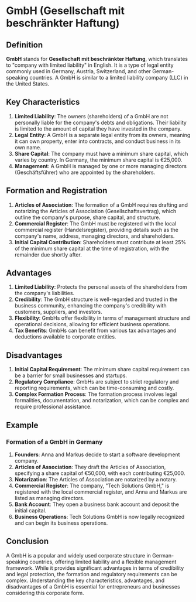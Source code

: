 # GmbH (Gesellschaft mit beschränkter Haftung)

## Definition
**GmbH** stands for **Gesellschaft mit beschränkter Haftung**, which translates to "company with limited liability" in English. It is a type of legal entity commonly used in Germany, Austria, Switzerland, and other German-speaking countries. A GmbH is similar to a limited liability company (LLC) in the United States.

## Key Characteristics
1. **Limited Liability**: The owners (shareholders) of a GmbH are not personally liable for the company's debts and obligations. Their liability is limited to the amount of capital they have invested in the company.
2. **Legal Entity**: A GmbH is a separate legal entity from its owners, meaning it can own property, enter into contracts, and conduct business in its own name.
3. **Share Capital**: The company must have a minimum share capital, which varies by country. In Germany, the minimum share capital is €25,000.
4. **Management**: A GmbH is managed by one or more managing directors (Geschäftsführer) who are appointed by the shareholders.

## Formation and Registration
1. **Articles of Association**: The formation of a GmbH requires drafting and notarizing the Articles of Association (Gesellschaftsvertrag), which outline the company's purpose, share capital, and structure.
2. **Commercial Register**: The GmbH must be registered with the local commercial register (Handelsregister), providing details such as the company's name, address, managing directors, and shareholders.
3. **Initial Capital Contribution**: Shareholders must contribute at least 25% of the minimum share capital at the time of registration, with the remainder due shortly after.

## Advantages
1. **Limited Liability**: Protects the personal assets of the shareholders from the company's liabilities.
2. **Credibility**: The GmbH structure is well-regarded and trusted in the business community, enhancing the company's credibility with customers, suppliers, and investors.
3. **Flexibility**: GmbHs offer flexibility in terms of management structure and operational decisions, allowing for efficient business operations.
4. **Tax Benefits**: GmbHs can benefit from various tax advantages and deductions available to corporate entities.

## Disadvantages
1. **Initial Capital Requirement**: The minimum share capital requirement can be a barrier for small businesses and startups.
2. **Regulatory Compliance**: GmbHs are subject to strict regulatory and reporting requirements, which can be time-consuming and costly.
3. **Complex Formation Process**: The formation process involves legal formalities, documentation, and notarization, which can be complex and require professional assistance.

## Example
### Formation of a GmbH in Germany
1. **Founders**: Anna and Markus decide to start a software development company.
2. **Articles of Association**: They draft the Articles of Association, specifying a share capital of €50,000, with each contributing €25,000.
3. **Notarization**: The Articles of Association are notarized by a notary.
4. **Commercial Register**: The company, "Tech Solutions GmbH," is registered with the local commercial register, and Anna and Markus are listed as managing directors.
5. **Bank Account**: They open a business bank account and deposit the initial capital.
6. **Business Operations**: Tech Solutions GmbH is now legally recognized and can begin its business operations.

## Conclusion
A GmbH is a popular and widely used corporate structure in German-speaking countries, offering limited liability and a flexible management framework. While it provides significant advantages in terms of credibility and legal protection, the formation and regulatory requirements can be complex. Understanding the key characteristics, advantages, and disadvantages of a GmbH is essential for entrepreneurs and businesses considering this corporate form.

